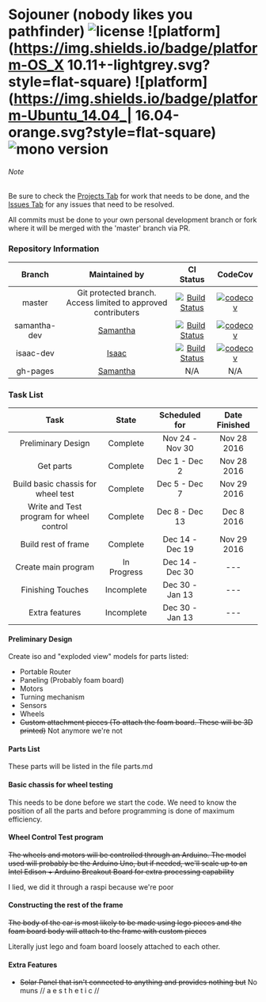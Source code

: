 # Sojouner (nobody likes you pathfinder) ![license](https://img.shields.io/badge/license-GPL_v3-green.svg?style=flat-square) ![platform](https://img.shields.io/badge/platform-OS_X 10.11+-lightgrey.svg?style=flat-square) ![platform](https://img.shields.io/badge/platform-Ubuntu_14.04_| 16.04-orange.svg?style=flat-square) ![mono version](https://img.shields.io/badge/mono_version-4.8.0-6cdbea.svg?style=flat-square)

###### Note
Be sure to check the [Projects Tab](https://github.com/markwatneyy/sojourner/projects)
for work that needs to be done, and the [Issues Tab](https://github.com/markwatneyy/sojourner/issues)
for any issues that need to be resolved.

All commits must be done to your own personal development branch or fork where
it will be merged with the 'master' branch via PR.

### Repository Information

| Branch     | Maintained by                             | CI Status | CodeCov |
|:----------:|:-----------------------------------------:|:---------:|:-------:|
|master      | Git protected branch. Access limited to approved contributers                      | [![Build Status](https://img.shields.io/travis/markwatneyy/sojourner/master.svg?style=flat-square)](https://travis-ci.org/markwatneyy/sojourner)| [![codecov](https://img.shields.io/codecov/c/markwatneyy/sojourner/branch/master/graph/master.svg?style=flat-square)](https://codecov.io/gh/markwatneyy/sojourner)|
|samantha-dev | [Samantha](https://github.com/markwatneyy)| [![Build Status](https://img.shields.io/travis/markwatneyy/sojourner/samantha-dev.svg?style=flat-square)](https://travis-ci.org/markwatneyy/sojourner)| [![codecov](https://img.shields.io/codecov/c/markwatneyy/sojourner/branch/master/graph/samantha-dev.svg?style=flat-square)](https://codecov.io/gh/markwatneyy/sojourner)|
|isaac-dev   | [Isaac](https://github.com/dinolover637)|[![Build Status](https://img.shields.io/travis/markwatneyy/sojourner/isaac-dev.svg?style=flat-square)](https://travis-ci.org/markwatneyy/sojourner)| [![codecov](https://img.shields.io/codecov/c/markwatneyy/sojourner/branch/master/graph/isaac-dev.svg?style=flat-square)](https://codecov.io/gh/markwatneyy/sojourner)|
|gh-pages    | [Samantha](https://github.com/markwatneyy)| N/A | N/A|

### Task List

| Task                                     | State      | Scheduled for   | Date Finished   |
| :--------------------------------------: | :--------: | :-------------: | :-------------: |
| Preliminary Design                       | Complete   | Nov 24 - Nov 30 | Nov 28 2016     |
| Get parts                                | Complete   | Dec 1 - Dec 2   | Nov 28 2016     |
| Build basic chassis for wheel test       | Complete   | Dec 5 - Dec 7   | Nov 29 2016     |
| Write and Test program for wheel control | Complete   | Dec 8 - Dec 13  | Dec 8 2016      |
| Build rest of frame                      | Complete   | Dec 14 - Dec 19 | Nov 29 2016     |
| Create main program                      | In Progress| Dec 14 - Dec 30 | ---             |
| Finishing Touches                        | Incomplete | Dec 30 - Jan 13 | ---             |
| Extra features                           | Incomplete | Dec 30 - Jan 13 | ---             |



#### Preliminary Design
Create iso and "exploded view" models for parts listed:
* Portable Router
* Paneling (Probably foam board)
* Motors
* Turning mechanism
* Sensors
* Wheels
* ~~Custom attachment pieces (To attach the foam board. These will be 3D printed)~~ Not anymore we're not

#### Parts List
These parts will be listed in the file parts.md

#### Basic chassis for wheel testing
This needs to be done before we start the code. We need to know the position of
all the parts and before programming is done of maximum efficiency.

#### Wheel Control Test program
~~The wheels and motors will be controlled through an Arduino. The model used will
probably be the Arduino Uno, but if needed, we'll scale up to an Intel Edison +
Arduino Breakout Board for extra processing capability~~

I lied, we did it through a raspi because we're poor

#### Constructing the rest of the frame
~~The body of the car is most likely to be made using lego pieces and the foam
board body will attach to the frame with custom pieces~~

Literally just lego and foam board loosely attached to each other.

#### Extra Features
* ~~Solar Panel that isn't connected to anything and provides nothing but~~    No muns
// a e s t h e t i c //
